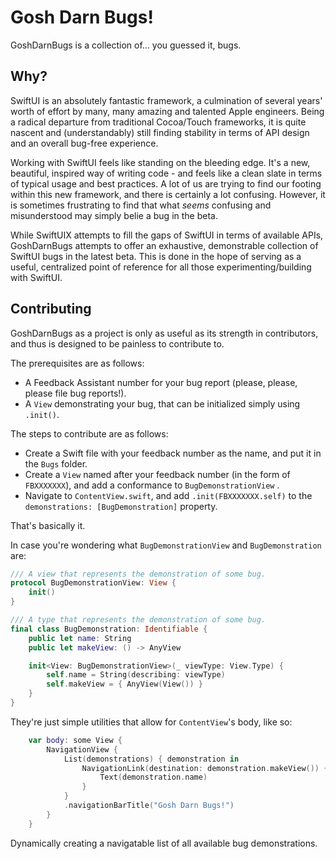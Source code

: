 # Gosh Darn Bugs!

GoshDarnBugs is a collection of... you guessed it, bugs.

## Why?

SwiftUI is an absolutely fantastic framework, a culmination of several years' worth of effort by many, many amazing and talented Apple engineers. Being a radical departure from traditional Cocoa/Touch frameworks, it is quite nascent and (understandably) still finding stability in terms of API design and an overall bug-free experience. 

Working with SwiftUI feels like standing on the bleeding edge. It's a new, beautiful, inspired way of writing code - and feels like a clean slate in terms of typical usage and best practices. A lot of us are trying to find our footing within this new framework, and there is certainly a lot confusing. However, it is sometimes frustrating to find that what *seems* confusing and misunderstood may simply belie a bug in the beta.

While SwiftUIX attempts to fill the gaps of SwiftUI in terms of available APIs, GoshDarnBugs attempts to offer an exhaustive, demonstrable collection of SwiftUI bugs in the latest beta. This is done in the hope of serving as a useful, centralized point of reference for all those experimenting/building with SwiftUI.

## Contributing

GoshDarnBugs as a project is only as useful as its strength in contributors, and thus is designed to be painless to contribute to.

The prerequisites are as follows: 

- A Feedback Assistant number for your bug report (please, please, please file bug reports!).
- A `View` demonstrating your bug, that can be initialized simply using `.init()`.

The steps to contribute are as follows: 

- Create a Swift file with your feedback number as the name, and put it in the `Bugs` folder.
- Create a `View` named after your feedback number (in the form of `FBXXXXXXX`), and add a conformance to `BugDemonstrationView` .
- Navigate to `ContentView.swift`, and add `.init(FBXXXXXXX.self)` to the `demonstrations: [BugDemonstration]` property. 

That's basically it. 

In case you're wondering what `BugDemonstrationView` and `BugDemonstration` are:

```swift
/// A view that represents the demonstration of some bug.
protocol BugDemonstrationView: View {
    init()
}

/// A type that represents the demonstration of some bug.
final class BugDemonstration: Identifiable {
    public let name: String
    public let makeView: () -> AnyView

    init<View: BugDemonstrationView>(_ viewType: View.Type) {
        self.name = String(describing: viewType)
        self.makeView = { AnyView(View()) }
    }
}
```

They're just simple utilities that allow for `ContentView`'s body, like so:

```swift
    var body: some View {
        NavigationView {
            List(demonstrations) { demonstration in
                NavigationLink(destination: demonstration.makeView()) {
                    Text(demonstration.name)
                }
            }
            .navigationBarTitle("Gosh Darn Bugs!")
        }
    }
```

Dynamically creating a navigatable list of all available bug demonstrations.